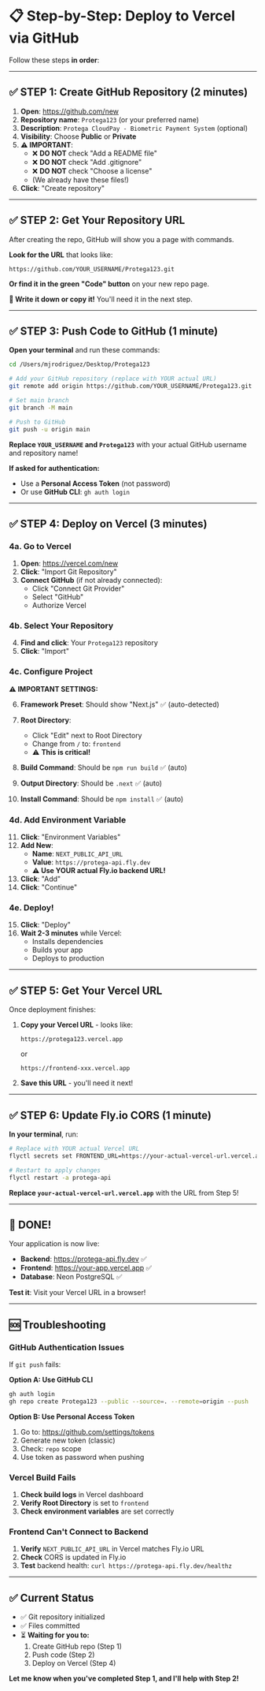 # 📋 Step-by-Step: Deploy to Vercel via GitHub

Follow these steps **in order**:

---

## ✅ STEP 1: Create GitHub Repository (2 minutes)

1. **Open**: https://github.com/new
2. **Repository name**: `Protega123` (or your preferred name)
3. **Description**: `Protega CloudPay - Biometric Payment System` (optional)
4. **Visibility**: Choose **Public** or **Private**
5. **⚠️ IMPORTANT**: 
   - ❌ **DO NOT** check "Add a README file"
   - ❌ **DO NOT** check "Add .gitignore"  
   - ❌ **DO NOT** check "Choose a license"
   - (We already have these files!)
6. **Click**: "Create repository"

---

## ✅ STEP 2: Get Your Repository URL

After creating the repo, GitHub will show you a page with commands.

**Look for the URL** that looks like:
```
https://github.com/YOUR_USERNAME/Protega123.git
```

**Or find it in the green "Code" button** on your new repo page.

**📝 Write it down or copy it!** You'll need it in the next step.

---

## ✅ STEP 3: Push Code to GitHub (1 minute)

**Open your terminal** and run these commands:

```bash
cd /Users/mjrodriguez/Desktop/Protega123

# Add your GitHub repository (replace with YOUR actual URL)
git remote add origin https://github.com/YOUR_USERNAME/Protega123.git

# Set main branch
git branch -M main

# Push to GitHub
git push -u origin main
```

**Replace `YOUR_USERNAME` and `Protega123`** with your actual GitHub username and repository name!

**If asked for authentication:**
- Use a **Personal Access Token** (not password)
- Or use **GitHub CLI**: `gh auth login`

---

## ✅ STEP 4: Deploy on Vercel (3 minutes)

### 4a. Go to Vercel

1. **Open**: https://vercel.com/new
2. **Click**: "Import Git Repository"
3. **Connect GitHub** (if not already connected):
   - Click "Connect Git Provider"
   - Select "GitHub"
   - Authorize Vercel

### 4b. Select Your Repository

4. **Find and click**: Your `Protega123` repository
5. **Click**: "Import"

### 4c. Configure Project

**⚠️ IMPORTANT SETTINGS:**

6. **Framework Preset**: Should show "Next.js" ✅ (auto-detected)

7. **Root Directory**: 
   - Click "Edit" next to Root Directory
   - Change from `/` to: `frontend`
   - ⚠️ **This is critical!**

8. **Build Command**: Should be `npm run build` ✅ (auto)

9. **Output Directory**: Should be `.next` ✅ (auto)

10. **Install Command**: Should be `npm install` ✅ (auto)

### 4d. Add Environment Variable

11. **Click**: "Environment Variables"
12. **Add New**:
    - **Name**: `NEXT_PUBLIC_API_URL`
    - **Value**: `https://protega-api.fly.dev`
    - **⚠️ Use YOUR actual Fly.io backend URL!**
13. **Click**: "Add"
14. **Click**: "Continue"

### 4e. Deploy!

15. **Click**: "Deploy"
16. **Wait 2-3 minutes** while Vercel:
    - Installs dependencies
    - Builds your app
    - Deploys to production

---

## ✅ STEP 5: Get Your Vercel URL

Once deployment finishes:

1. **Copy your Vercel URL** - looks like:
   ```
   https://protega123.vercel.app
   ```
   or
   ```
   https://frontend-xxx.vercel.app
   ```

2. **Save this URL** - you'll need it next!

---

## ✅ STEP 6: Update Fly.io CORS (1 minute)

**In your terminal**, run:

```bash
# Replace with YOUR actual Vercel URL
flyctl secrets set FRONTEND_URL=https://your-actual-vercel-url.vercel.app -a protega-api

# Restart to apply changes
flyctl restart -a protega-api
```

**Replace `your-actual-vercel-url.vercel.app`** with the URL from Step 5!

---

## 🎉 DONE!

Your application is now live:

- **Backend**: https://protega-api.fly.dev ✅
- **Frontend**: https://your-app.vercel.app ✅
- **Database**: Neon PostgreSQL ✅

**Test it**: Visit your Vercel URL in a browser!

---

## 🆘 Troubleshooting

### GitHub Authentication Issues

If `git push` fails:

**Option A: Use GitHub CLI**
```bash
gh auth login
gh repo create Protega123 --public --source=. --remote=origin --push
```

**Option B: Use Personal Access Token**
1. Go to: https://github.com/settings/tokens
2. Generate new token (classic)
3. Check: `repo` scope
4. Use token as password when pushing

### Vercel Build Fails

1. **Check build logs** in Vercel dashboard
2. **Verify Root Directory** is set to `frontend`
3. **Check environment variables** are set correctly

### Frontend Can't Connect to Backend

1. **Verify** `NEXT_PUBLIC_API_URL` in Vercel matches Fly.io URL
2. **Check** CORS is updated in Fly.io
3. **Test** backend health: `curl https://protega-api.fly.dev/healthz`

---

## ✅ Current Status

- ✅ Git repository initialized
- ✅ Files committed
- ⏳ **Waiting for you to:**
  1. Create GitHub repo (Step 1)
  2. Push code (Step 2)
  3. Deploy on Vercel (Step 4)

**Let me know when you've completed Step 1, and I'll help with Step 2!**

